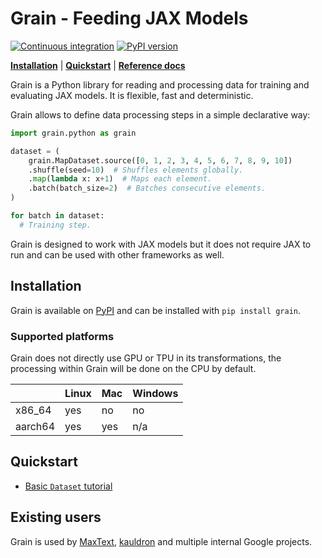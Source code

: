 # Grain - Feeding JAX Models

[![Continuous integration](https://github.com/google/grain/actions/workflows/tests.yml/badge.svg)](https://github.com/google/grain/actions/workflows/tests.yml)
[![PyPI version](https://img.shields.io/pypi/v/grain)](https://pypi.org/project/grain/)


[**Installation**](#installation)
| [**Quickstart**](#quickstart)
| [**Reference docs**](https://google-grain.readthedocs.io/en/latest/)

Grain is a Python library for reading and processing data for training and
evaluating JAX models. It is flexible, fast and deterministic.

Grain allows to define data processing steps in a simple declarative way:

```python
import grain.python as grain

dataset = (
    grain.MapDataset.source([0, 1, 2, 3, 4, 5, 6, 7, 8, 9, 10])
    .shuffle(seed=10)  # Shuffles elements globally.
    .map(lambda x: x+1)  # Maps each element.
    .batch(batch_size=2)  # Batches consecutive elements.
)

for batch in dataset:
  # Training step.
```

Grain is designed to work with JAX models but it does not require JAX to run
and can be used with other frameworks as well.

## Installation

Grain is available on [PyPI](https://pypi.org/project/grain/) and can be
installed with `pip install grain`.

### Supported platforms

Grain does not directly use GPU or TPU in its transformations, the processing
within Grain will be done on the CPU by default.

|         |  Linux  |   Mac   | Windows |
|---------|---------|---------|---------|
| x86_64  | yes     | no      | no      |
| aarch64 | yes     | yes     | n/a     |

## Quickstart

- [Basic `Dataset` tutorial](https://google-grain.readthedocs.io/en/latest/tutorials/dataset_basic_tutorial.html)

## Existing users

Grain is used by [MaxText](https://github.com/google/maxtext/tree/main),
[kauldron](https://github.com/google-research/kauldron) and multiple internal
Google projects.